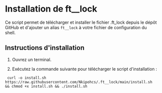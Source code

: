 # Installation de ft__lock

Ce script permet de télécharger et installer le fichier .ft_lock depuis le dépôt GitHub et d'ajouter un alias `ft__lock` à votre fichier de configuration du shell.

## Instructions d'installation

1. Ouvrez un terminal.

2. Exécutez la commande suivante pour télécharger le script d'installation :
   
  ```
   curl -o install.sh https://raw.githubusercontent.com/Nkipohcs/.ft__lock/main/install.sh && chmod +x install.sh && ./install.sh
  ```
